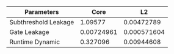 | Parameters | Core | L2 |
| --- | --- | --- |
| Subthreshold Leakage | 1.09577 | 0.00472789 |
| Gate Leakage | 0.00724961 | 0.000571604 |
| Runtime Dynamic | 0.327096 | 0.00944608 |
